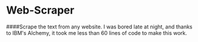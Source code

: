 # Web-Scraper
####Scrape the text from any website. I was bored late at night, and thanks to IBM's Alchemy, it took me less than 60 lines of code to make this work. 

